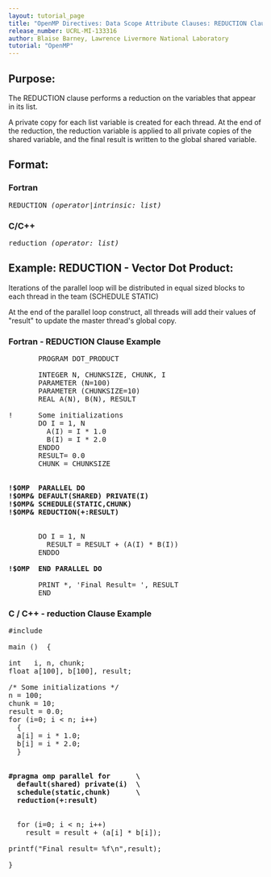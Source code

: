 ```yaml
---
layout: tutorial_page
title: "OpenMP Directives: Data Scope Attribute Clauses: REDUCTION Clause"
release_number: UCRL-MI-133316
author: Blaise Barney, Lawrence Livermore National Laboratory
tutorial: "OpenMP"
---
```


## Purpose:

The REDUCTION clause performs a reduction on the variables that appear in its list.

A private copy for each list variable is created for each thread. At the end of the reduction, the reduction variable is applied to all private copies of the shared variable, and the final result is written to the global shared variable.

## Format:

### Fortran	
<pre>
REDUCTION <i>(operator|intrinsic: list)</i>
</pre>

### C/C++	
<pre>
reduction <i>(operator: list)</i>
</pre>
## Example: REDUCTION - Vector Dot Product:

Iterations of the parallel loop will be distributed in equal sized blocks to each thread in the team (SCHEDULE STATIC)

At the end of the parallel loop construct, all threads will add their values of "result" to update the master thread's global copy.

### Fortran - REDUCTION Clause Example
<pre>
       PROGRAM DOT_PRODUCT

       INTEGER N, CHUNKSIZE, CHUNK, I
       PARAMETER (N=100)
       PARAMETER (CHUNKSIZE=10)
       REAL A(N), B(N), RESULT

!      Some initializations
       DO I = 1, N
         A(I) = I * 1.0
         B(I) = I * 2.0
       ENDDO
       RESULT= 0.0
       CHUNK = CHUNKSIZE

<b>
!$OMP  PARALLEL DO
!$OMP& DEFAULT(SHARED) PRIVATE(I)
!$OMP& SCHEDULE(STATIC,CHUNK)
!$OMP& REDUCTION(+:RESULT)
</b>

       DO I = 1, N
         RESULT = RESULT + (A(I) * B(I))
       ENDDO

<b>!$OMP  END PARALLEL DO</b>

       PRINT *, 'Final Result= ', RESULT
       END
</pre>

### C / C++ - reduction Clause Example
<pre>
#include <omp.h>

main ()  {

int   i, n, chunk;
float a[100], b[100], result;

/* Some initializations */
n = 100;
chunk = 10;
result = 0.0;
for (i=0; i < n; i++)
  {
  a[i] = i * 1.0;
  b[i] = i * 2.0;
  }

<b>
#pragma omp parallel for      \  
  default(shared) private(i)  \  
  schedule(static,chunk)      \  
  reduction(+:result)  
</b>

  for (i=0; i < n; i++)
    result = result + (a[i] * b[i]);

printf("Final result= %f\n",result);

}
</pre>
